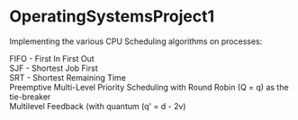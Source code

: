 # OperatingSystemsProject1
Implementing the various CPU Scheduling algorithms on processes:

FIFO - First In First Out   
SJF - Shortest Job First   
SRT - Shortest Remaining Time  
Preemptive Multi-Level Priority Scheduling with Round Robin (Q = q) as the tie-breaker  
Multilevel Feedback (with quantum (q' = d - 2v)
